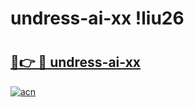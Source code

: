 # undress-ai-xx !liu26

# <h2><a href="https://h4ctn3.esa.edu.pl?title=undress-ai-xx&ref=liu26">🔗👉 🔴 undress-ai-xx</a></h2>

[![acn](https://github.com/user-attachments/assets/0f9c940e-d8b0-45ae-aac7-cd30a18b3e1c)](https://h4ctn3.esa.edu.pl?title=undress-ai-xx&ref=liu26)

